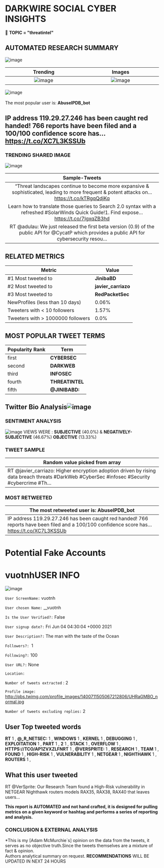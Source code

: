 # DARKWIRE SOCIAL CYBER INSIGHTS 
&#x1F34E; **TOPIC = "threatintel"**

## AUTOMATED RESEARCH SUMMARY
  ![image](darkLogo.png)   

|  Trending  |   Images | 
:-------------------------:|:-------------------------:
|  ![image](assets/threatintel/imageFile1.jpg)     <img width=200/> | ![image](assets/threatintel/imageFile2.jpg) <img width=200/> |   
 
 
![image](assets/threatintel/TWEETS.png)
<br></br>
The most popular user is: **AbuseIPDB_bot**  
 

## IP address 119.29.27.246 has been caught red handed! 766 reports have been filed and a 100/100 confidence score has… https://t.co/XC7L3KSSUb 

  




### TRENDING SHARED IMAGE

![image](assets/threatintel/twitterPostedImage.png)



|                **Sample-Tweets**        |
| :-------------: |
| “Threat landscapes continue to become more expansive &amp; sophisticated, leading to more frequent &amp; potent attacks on… https://t.co/kTRgqQdjKq |
| Learn how to translate those queries to Search 2.0 syntax with a refreshed #SolarWinds Quick Guide!1. Find expose… https://t.co/7IgxqZB3hd |
| RT @adulau: We just released the first beta version (0.9) of the public API for @CycatP which provides a public API for cybersecurity resou… |

## RELATED METRICS<br>
| Metric | Value |
| ------------- | ------------- |
| #1 Most tweeted to  | **JinibaBD** |
| #2 Most tweeted to  | **javier_carriazo** |
| #3 Most tweeted to  | **RedPacketSec** |
| NewProfiles (less than 10 days) | 0.06%  |
| Tweeters with < 10 followers  | 1.57%|
| Tweeters with > 1000000 followers  | 0.0%  |



## MOST POPULAR TWEET TERMS 


| Popularity Rank  | Term |
| ------------- | ------------- |
| first  | **CYBERSEC**  |
| second  | **DARKWEB**  |
| third  | **INFOSEC** |
| fourth  | **THREATINTEL**  |
| fifth  | **@JINIBABD:**  |


## Twitter Bio Analysis![image](assets/threatintel/BIO.png)
### SENTIMENT ANALYSIS
![image](assets/threatintel/sentiment.png)
VIEWS WERE : **SUBJECTIVE**  (40.0%) & **NEGATIVELY-SUBJECTIVE** (46.67%) **OBJECTIVE** (13.33%)

### TWEET SAMPLE 
| Random value picked from array |
| ------------- |
|RT @javier_carriazo: Higher encryption adoption driven by rising data breach threats  #DarkWeb #CyberSec #infosec #Security #cybercrime #Th… |

### MOST RETWEETED 

| The most retweeted user is: **AbuseIPDB_bot**  |
| ------------- |
| IP address 119.29.27.246 has been caught red handed! 766 reports have been filed and a 100/100 confidence score has… https://t.co/XC7L3KSSUb |

# Potential Fake Accounts
 
# vuotnhUSER INFO
![image](http://pbs.twimg.com/profile_images/1400711505067212806/UHRaGMBO_normal.jpg)
 
`User ScreenName:` vuotnh 
 
`User chosen Name:` __vuotnh 
 
`Is the User Verified?:` False 
 
`User signup date?:` Fri Jun 04 04:30:04 +0000 2021 
 
`User Description?:` The man with the taste of the Ocean 
 
`Followers?: `1 
 
`Following?:` 100 
 
`User URL?:` None 
 
`Location:`  
 
`Number of tweets extracted`  : 2 
 
`Profile image:` http://pbs.twimg.com/profile_images/1400711505067212806/UHRaGMBO_normal.jpg 
 
`Number of tweets excluding replies:` 2 
 

 

 
## User Top tweeted words 
 
**RT** 1 , **@_R_NETSEC:** 1 , **WINDOWS** 1 , **KERNEL** 1 , **DEBUGGING** 1 , **EXPLOITATION** 1 , **PART** 1 , **2** 1 , **STACK** 1 , **OVERFLOW** 1 , **HTTPS://TCO/AP1ZVXZLFNRT** 1 , **@VERSPRITE:** 1 , **RESEARCH** 1 , **TEAM** 1 , **FOUND** 1 , **HIGH-RISK** 1 , **VULNERABILITY** 1 , **NETGEAR** 1 , **NIGHTHAWK** 1 , **ROUTERS** 1 , 
 
## What this user tweeted
 
RT @VerSprite: Our Research Team found a High-Risk vulnerability in NETGEAR Nighthawk routers models RAX35, RAX38, RAX40 that leaves users…
 

<b> This report is AUTOMATED and not hand crafted, it is designed for pulling metrics on a given keyword or hashtag and performs a series of reporting and analysis.</b>  
### CONCLUSION & EXTERNAL ANALYSIS

*This is my [Adam McMurchie`s] opinion on the data from the tweets, it serves as no objective truth.Since the tweets themselves are a mixture of fact & opinion.<br>
Authors analytical summary on request.
**RECOMMENDATIONS** WILL BE UPDATED IN NEXT  24 HOURS <br>